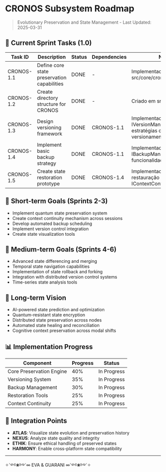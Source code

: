 # CRONOS Subsystem Roadmap

> Evolutionary Preservation and State Management - Last Updated: 2025-03-31

## 🚀 Current Sprint Tasks (1.0)

| Task ID | Description | Status | Dependencies | Notes |
|---------|-------------|--------|--------------|-------|
| CRONOS-1.1 | Define core state preservation capabilities | DONE | - | Implementado em src/core/cronos/preserver.py |
| CRONOS-1.2 | Create directory structure for CRONOS | DONE | - | Criado em src/core/cronos |
| CRONOS-1.3 | Design versioning framework | DONE | CRONOS-1.1 | Implementado IVersionManager com estratégias de versionamento |
| CRONOS-1.4 | Implement basic backup strategy | DONE | CRONOS-1.1 | Implementado IBackupManager com funcionalidades de backup |
| CRONOS-1.5 | Create state restoration prototype | DONE | CRONOS-1.4 | Implementado métodos de restauração e IContextContinuity |

## 🌱 Short-term Goals (Sprints 2-3)

- Implement quantum state preservation system
- Create context continuity mechanism across sessions
- Develop automated backup scheduling
- Implement version control integration
- Create state visualization tools

## 🌳 Medium-term Goals (Sprints 4-6)

- Advanced state differencing and merging
- Temporal state navigation capabilities
- Implementation of state rollback and forking
- Integration with distributed version control systems
- Time-series state analysis tools

## 🌲 Long-term Vision

- AI-powered state prediction and optimization
- Quantum-resistant state encryption
- Distributed state preservation across nodes
- Automated state healing and reconciliation
- Cognitive context preservation across modal shifts

## 📊 Implementation Progress

| Component | Progress | Status |
|-----------|----------|--------|
| Core Preservation Engine | 40% | In Progress |
| Versioning System | 35% | In Progress |
| Backup Management | 30% | In Progress |
| Restoration Tools | 25% | In Progress |
| Context Continuity | 25% | In Progress |

## 🔄 Integration Points

- **ATLAS**: Visualize state evolution and preservation history
- **NEXUS**: Analyze state quality and integrity
- **ETHIK**: Ensure ethical handling of preserved states
- **HARMONY**: Enable cross-platform state compatibility

---

✧༺❀༻∞ EVA & GUARANI ∞༺❀༻✧

